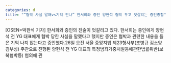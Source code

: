 ```yaml
---
categories: d
title: "“협박 사실 말해vs기억 안나” 한서희와 증인 양현석 협박 두고 엇갈리는 증언종합"
---
```

[OSEN=박판석 기자] 한서희와 증인의 진술이 엇갈리고 있다. 한서희는 증인에게 양현석 전 YG 대표에게 협박 당한 사실을 말했다고 했지만 증인은 협박과 관련한 내용을 들은 기억 나지 않는다고 증언했다.26일 오전 서울 중앙지법 제23형사부(조병규 김소양 김부성) 주관으로 진행된 양현석 전 YG 대표의 특정범죄가중처벌등에관한법률위반(보복협박등) 혐의에 관